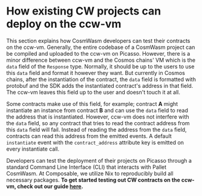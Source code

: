 # How existing CW projects can deploy on the ccw-vm

This section explains how CosmWasm developers can test their contracts on the ccw-vm.
Generally, the entire codebase of a CosmWasm project can be compiled and uploaded to the ccw-vm on Picasso.
However, there is a minor difference between ccw-vm and the Cosmos chains' VM
which is the `data` field of the `Response` type.
Normally, it should be up to the users to use this `data` field and format it however they want.
But currently in Cosmos chains, after the instantiation of the contract, 
the `data` field is formatted with protobuf and the SDK adds the instantiated contract's address in that field.
The ccw-vm leaves this field up to the user and doesn't touch it at all.

Some contracts make use of this field, for example; 
contract **A** might instantiate an instance from contract **B** and can use the 
`data` field to read the address that is instantiated. 
However, ccw-vm does not interfere with the `data` field, 
so any contract that tries to read the contract address from this `data` field will fail. 
Instead of reading the address from the `data` field, contracts can read this address from the emitted events. 
A default `instantiate` event with the `contract_address` attribute key is emitted on every instantiate call.

Developers can test the deployment of their projects on Picasso through a standard Command Line Interface (CLI) 
that interacts with Pallet CosmWasm. At Composable, we utilize Nix to reproducibly build all necessary packages. 
**To get started testing out CW contracts on the ccw-vm, check out our guide [here].** 

[here]: https://docs.composable.finance/developer-guides/ccw/walkthrough
